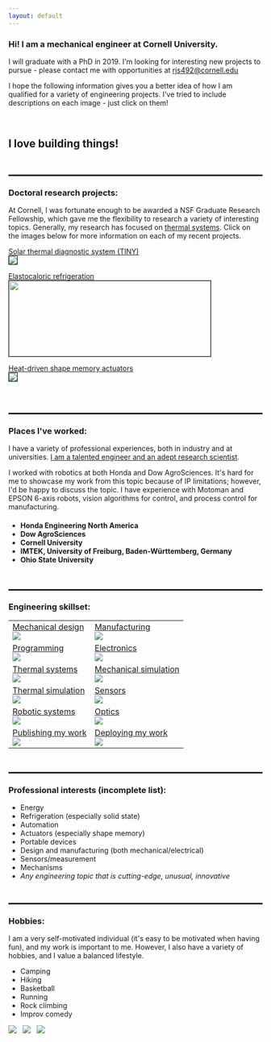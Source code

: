```yaml
---
layout: default
---
```



<h3>Hi! I am a mechanical engineer at Cornell University.</h3>

I will graduate with a PhD in 2019. I'm looking for interesting new projects to pursue - please contact me with opportunities at <u>rjs492@cornell.edu</u>

I hope the following information gives you a better idea of how I am qualified for a variety of engineering projects. I've tried to include descriptions on each image - just click on them!

<br>

<h2>I love building things!</h2>

<br>

<hr style="height:3px">
<h3>Doctoral research projects:</h3>
At Cornell, I was fortunate enough to be awarded a NSF Graduate Research Fellowship, which gave me the flexibility to research a variety of interesting topics. Generally, my research has focused on <u>thermal systems</u>. Click on the images below for more information on each of my recent projects.

<a href="/tiny">Solar thermal diagnostic system (TINY)<br><img src="assets/img/TINY400x150.png" style="border:1px solid black"></a>

<a href="/elastocaloric">Elastocaloric refrigeration<br><img src="assets/img/elastocaloric400x150.gif" style="border:1px solid black;width:400px;height:150px"></a>

<a href="/sma">Heat-driven shape memory actuators<br><img src="assets/img/SMA400x150.jpg" style="border:1px solid black"></a>

<br>
<br>
<hr style="height:3px">

<h3>Places I've worked:</h3>
I have a variety of professional experiences, both in industry and at universities. <u>I am a talented engineer and an adept research scientist</u>.

I worked with robotics at both Honda and Dow AgroSciences. It's hard for me to showcase my work from this topic because of IP limitations; however, I'd be happy to discuss the topic. I have experience with Motoman and EPSON 6-axis robots, vision algorithms for control, and process control for manufacturing.

<h4>
<ul>
  <li>Honda Engineering North America</li>
  <li>Dow AgroSciences</li>
  <li>Cornell University</li>
  <li>IMTEK, University of Freiburg, Baden-Württemberg, Germany</li>
  <li>Ohio State University</li>
</ul>
</h4>
<br>

<hr style="height:3px">

<h3>Engineering skillset:</h3>


<table class="talenttable">
  <tr>
    <td>
      <a href="assets/img/Crosssection.PNG" data-lightbox="image-1" data-title="This cross section shows the inside of the TINY diagnostic device. I designed all of the components pictured here (minus the standard parts). I also fabricated the first versions of the device in the machine shop. The center of the device is an optical measurement system which monitors fluorescence during a nucleic acid assay. The white material in the center is a phase change material, which is used to store heat isothermally. You can also see some of the printed circuit boards (also designed by myself) towards the bottom of the picture.">Mechanical design<br><img src="assets/img/Crosssection_small.png"></a>
    </td>
    <td>
      <a href="assets/img/Manufacturing1.jpg" data-lightbox="image-1" data-title="These are two parts I designed and machined myself. I use Solidworks for CAD, but have also used Autodesk Inventor and CATIA. I have 8+ years of experience using Solidworks and maching my own parts. These parts are for the elastocaloric refrigeration project. The part in the foreground is used to mount a linear actuator, while the other part holds a load cell.">Manufacturing<br><img src="assets/img/Manufacturing1_small.jpg"></a>
    </td>
  </tr>
  <tr>
    <td>
      <a href="assets/img/Program.PNG" data-lightbox="image-1" data-title="This is the main loop for the elastocaloric refrigerator. What you can't see here is the host of functions the main loop calls to do things such as: update the load and position of the actuator; update thermocouple measurements; check for user input commands; and control fluid pumps. I wrote this in Arduino, which is really C but with a multitude of libraries available. I also am adept at programming in MATLAB and Python.">Programming<br><img src="assets/img/Program_small.png"></a>
    </td>
    <td>
      <a href="assets/img/PCB.PNG" data-lightbox="image-1" data-title="This is one of the PCBs I designed for the TINY system, made in EAGLE. There are a variety of fun components I designed into this board, such as: thermocouple amplifier, Teensy microcontroller, safety switch, MOSFET for heater control, MOSFET for reverse polarity protection.">Electronics<br><img src="assets/img/PCB_small2.png"></a>
    </td>
  </tr>
  <tr>
    <td>
      <a href="assets/img/Thermal.png" data-lightbox="image-1" data-title="All of my doctoral research projects have implemented clever heat transfer and themodynamic principles. Pictured here is TINY being heated by an open flame. The device can also accept heat from sunlight or a cartridge heater (electrical). All three heat sources can be used with no effect on the diagnostic performance of the device. Making the system flexible to such a variety of heat sources was a difficult but interesting design challenge.">Thermal systems<br><img src="assets/img/Thermal_small.png"></a>
    </td>
    <td>
      <a href="assets/img/Mechsim.png" data-lightbox="image-1" data-title="I'm experienced with Finite Element Analysis using both Ansys and Solidworks. Here is a simulation I made to find the factor of safety for one of my actuator mounting pieces in the elastocaloric refrigeration project. Here I'm applying a load much larger than ever expected to be put on the piece, so the factor of safety is more than pictured.">Mechanical simulation<br><img src="assets/img/Mechsim_small.png"></a>
    </td>
  </tr>
  <tr>
    <td>
      <a href="assets/img/ThermalSim.png" data-lightbox="image-1" data-title="This is a simulation I produced in COMSOL to determine how long TINY could stay isothermal if allowed to cool at room temperature. I used the simulation for initial design of the device, and later confirmed the results via experiment (right). I'm also performing simulations for my other projects: for example, I'm using Simulink to estimate expected stroke length from my heat-driven, shape memory alloy actuator.">Thermal simulation<br><img src="assets/img/Thermalsim_small.png"></a>
    </td>
    <td>
      <a href="assets/img/Sensors.jpg" data-lightbox="image-1" data-title="An S-beam load cell for measuring the tensile force on NiTi (Nitinol) wires used in the elastocaloric refrigeration project. This is 2.5 kip load cell. I'm using a 24-bit ADC that has an effective sampling rate of ~ 1 kHz. Rapid sampling is important so that I can tell the actuator to break at precisely the right time: high strain rates are essential for the largest temperature changes in the refrigerator, but overloading the sample is bad for material fatigue.">Sensors<br><img src="assets/img/Sensors_small.jpg"></a>
    </td>
  </tr>
  <tr>
    <td>
      <a href="assets/img/Robotics.jpg" data-lightbox="image-1" data-title="I've implemented many safety features for the elastocaloric refrigerator. Here is a mechanical E-stop if the systems needs to absolutely be shut down rapidly. You can also see the safety enclosure I've built around the system. This is mostly unnecessary, but we plan for the worst. I have handled all the mechanical, electrical, and thermal design for this refrigerator. The large black object is a linear actuator with 3 inch stroke, 1.6 kip max dynamic load, and 0.7 inch/s speed. I've written the code for control of the actuator as well. What a fun system to build! (minus the inevitable hiccups) You can also see that I have machined all the mounting parts for a second actuator, which I am eager to implement.">Robotic systems<br><img src="assets/img/Robotics_small.PNG"></a>
    </td>
    <td>
      <a href="assets/img/Optics.PNG" data-lightbox="image-1" data-title="On the left is a simplified schematic showing how light travels through the TINY device. I used a centrally-located LED to illuminate multiple sample wells (because of space constraints), and there is an array of very sensitive photodiodes on a PCB placed beneath the samples to detect changes in both fluorescence and absorbance. On the right you can see a simplified transmission spectra for a dual-bandpass optical filter which makes it possible to measure multiple signals with no mechanical movement.">Optics<br><img src="assets/img/Optics_small.PNG"></a>
    </td>
  </tr>
  <tr>
    <td>
      <a href="assets/img/Publication.PNG" data-lightbox="image-1" data-title="My work has been published in highly respected journals such as Nature Biomedical Engineering.">Publishing my work<br><img src="assets/img/Publication_small.png"></a>
    </td>
    <td>
      <a href="assets/img/Deployed.jpg" data-lightbox="image-1" data-title="I deployed my TINY system to Uganda during two field trials (one in 2016, another in 2017). The device performed flawlessly during the field trial - an accomplishment I am very proud of. With me in this picture are two of my colleagues from Weill Cornell Medicine in NYC. This picture was taken in Kampala, Uganda.">Deploying my work<br><img src="assets/img/Deployed_small.png"></a>
    </td>
  </tr>
</table>

<br>

<hr style="height:3px">
<h3>Professional interests (incomplete list):</h3>

<ul>
  <li>Energy</li>
  <li>Refrigeration (especially solid state)</li>
  <li>Automation</li>
  <li>Actuators (especially shape memory)</li>
  <li>Portable devices</li>
  <li>Design and manufacturing (both mechanical/electrical)</li>
  <li>Sensors/measurement</li>
  <li>Mechanisms</li>
  <li><i>Any engineering topic that is cutting-edge, unusual, innovative </i></li>
</ul>
<br>

<hr style="height:3px">
<h3>Hobbies:</h3>

I am a very self-motivated individual (it's easy to be motivated when having fun), and my work is important to me. However, I also have a variety of hobbies, and I value a balanced lifestyle.

<ul>
  <li>Camping</li>
  <li>Hiking</li>
  <li>Basketball</li>
  <li>Running</li>
  <li>Rock climbing</li>
  <li>Improv comedy</li>
</ul>

<p class="rec">
  <a href="assets/img/Canoe.jpg" data-lightbox="image-1" data-title="Summer 2018. Canoeing trip in Algonquin Provincial Park. A pleasant morning on Rain Lake."><img src="assets/img/Canoe_small.jpg"></a>
  &nbsp;
  <a href="assets/img/Paul.jpg" data-lightbox="image-1" data-title="August, 2018. This is Paul and I treating ourselves to ice cream on Cornell's campus. Paul was a student from Germany working with me during the summer of 2018. For two summers I recruited and mentored German engineering students as part of the DAAD/RISE Worldwide program. I also went to Germany myself in 2013 and completed a research internship as part of the DAAD/RISE program."><img src="assets/img/Paul_small.jpg"></a>
  &nbsp;
  <a href="assets/img/Basketball.jpg" data-lightbox="image-1" data-title="Saturday morning basketball is a tradition for many graduate students at Cornell. A great group of guys!"><img src="assets/img/Basketball_small.jpg"></a>
</p>
